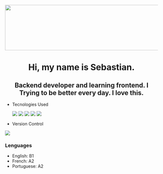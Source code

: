<div id="header" aling="center">
 <p align="center">
 <img  src="https://media.giphy.com/media/C3gZCY92Cwyxq/giphy.gif" width="2000" height="150"/>
 </p>
  <h1 align="center"> Hi, my name is Sebastian.</h1>
  <h2 align="center"> Backend developer and learning frontend. I Trying to be better every day. I love this.</h2>
</div>

- Tecnologies Used
 
  <img src="https://www.vectorlogo.zone/logos/nodejs/nodejs-icon.svg"/> <img src="https://www.vectorlogo.zone/logos/typescriptlang/typescriptlang-icon.svg"/>
  <img src="https://www.vectorlogo.zone/logos/reactjs/reactjs-icon.svg"/> 
  <img src="https://www.vectorlogo.zone/logos/w3_html5/w3_html5-icon.svg"/> <img src="https://www.vectorlogo.zone/logos/w3_css/w3_css-icon.svg"/>

 - Version Control
<img src="https://www.vectorlogo.zone/logos/git-scm/git-scm-ar21.svg"/>

### Lenguages

- English: B1
- French: A2
- Portuguese: A2
